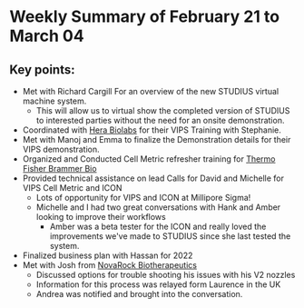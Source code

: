 # Weekly Summary of February 21 to March 04

## Key points:

- Met with Richard Cargill For an overview of the new STUDIUS virtual machine system.
  - This will allow us to virtual show the completed version of STUDIUS to interested parties without the need for an onsite demonstration.
- Coordinated with [Hera Biolabs](https://advancedinstruments.lightning.force.com/lightning/r/Account/0014x00000sbce6AAA/view) for their VIPS Training with Stephanie.
- Met with Manoj and Emma to finalize the Demonstration details for their VIPS demonstration.
- Organized and Conducted Cell Metric refresher training for [Thermo Fisher Brammer Bio](https://advancedinstruments.lightning.force.com/lightning/r/Asset/02i4x000003A6q5AAC/view?ws=%2Flightning%2Fr%2FAccount%2F0014x00000sbdN7AAI%2Fview)
- Provided technical assistance on lead Calls for David and Michelle for VIPS Cell Metric and ICON
  - Lots of opportunity for VIPS and ICON at Millipore Sigma!
  - Michelle and I had two great conversations with Hank and Amber looking to improve their workflows
    - Amber was a beta tester for the ICON and really loved the improvements we've made to STUDIUS since she last tested the system.
- Finalized business plan with Hassan for 2022
- Met with Josh from [NovaRock Biotherapeutics](https://advancedinstruments.lightning.force.com/lightning/r/Account/0014x00000sbdNtAAI/view)
  - Discussed options for trouble shooting his issues with his V2 nozzles
  - Information for this process was relayed form Laurence in the UK
  - Andrea was notified and brought into the conversation.

